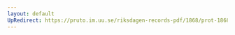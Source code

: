```yaml
---
layout: default
UpRedirect: https://pruto.im.uu.se/riksdagen-records-pdf/1868/prot-1868--fk--418/prot-1868--fk--418_038.pdf
---
```

